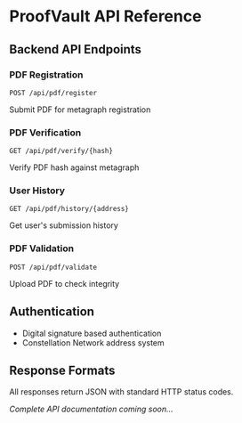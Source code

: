 # ProofVault API Reference

## Backend API Endpoints

### PDF Registration
```
POST /api/pdf/register
```
Submit PDF for metagraph registration

### PDF Verification  
```
GET /api/pdf/verify/{hash}
```
Verify PDF hash against metagraph

### User History
```
GET /api/pdf/history/{address}
```
Get user's submission history

### PDF Validation
```
POST /api/pdf/validate
```
Upload PDF to check integrity

## Authentication
- Digital signature based authentication
- Constellation Network address system

## Response Formats
All responses return JSON with standard HTTP status codes.

*Complete API documentation coming soon...*
